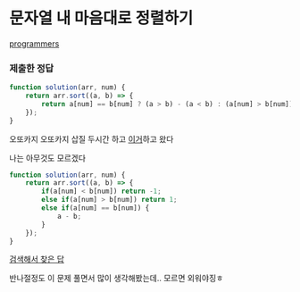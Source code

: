 # 문자열 내 마음대로 정렬하기

[programmers](https://programmers.co.kr/learn/courses/30/lessons/12903?language=12915)

### 제출한 정답
```js
function solution(arr, num) {
    return arr.sort((a, b) => {
        return a[num] == b[num] ? (a > b) - (a < b) : (a[num] > b[num]) - (a[num] < b[num]);
    });
}
```

오또카지 오또카지 삽질 두시간 하고 [이거](https://github.com/ppotatoG/TIL/tree/master/daily/0814)하고 왔다

나는 아무것도 모르겠다
```js
function solution(arr, num) {
    return arr.sort((a, b) => {
        if(a[num] < b[num]) return -1;
        else if(a[num] > b[num]) return 1;
        else if(a[num] == b[num]) {
            a - b;
        }
    });
}
```

[검색해서 찾은 답](https://kimyang-sun.tistory.com/entry/%EC%9E%90%EB%B0%94%EC%8A%A4%ED%81%AC%EB%A6%BD%ED%8A%B8-%EC%95%8C%EA%B3%A0%EB%A6%AC%EC%A6%98-%EB%AC%B8%EC%9E%90%EC%97%B4-%EB%82%B4-%EB%A7%88%EC%9D%8C%EB%8C%80%EB%A1%9C-%EC%A0%95%EB%A0%AC%ED%95%98%EA%B8%B0-kimyang-sun)

반나절정도 이 문제 풀면서 많이 생각해봤는데.. 모르면 외워야징ㅎ
